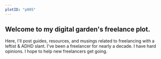 ```yaml
---
plotID: "p005"
---
```

## Welcome to my digital garden's freelance plot. 

 Here, I'll post guides, resources, and musings related to freelancing with a leftist & ADHD slant. I've been a freelancer for nearly a decade. I have hard opinions. I hope to help new freelancers get going.
